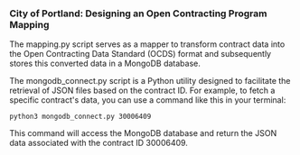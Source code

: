 ### **City of Portland: Designing an Open Contracting Program Mapping**  

The mapping.py script serves as a mapper to transform contract data into the Open Contracting Data Standard (OCDS) format and subsequently stores this converted data in a MongoDB database.

The mongodb_connect.py script is a Python utility designed to facilitate the retrieval of JSON files based on the contract ID. For example, to fetch a specific contract's data, you can use a command like this in your terminal:
```
python3 mongodb_connect.py 30006409
```
This command will access the MongoDB database and return the JSON data associated with the contract ID 30006409.

